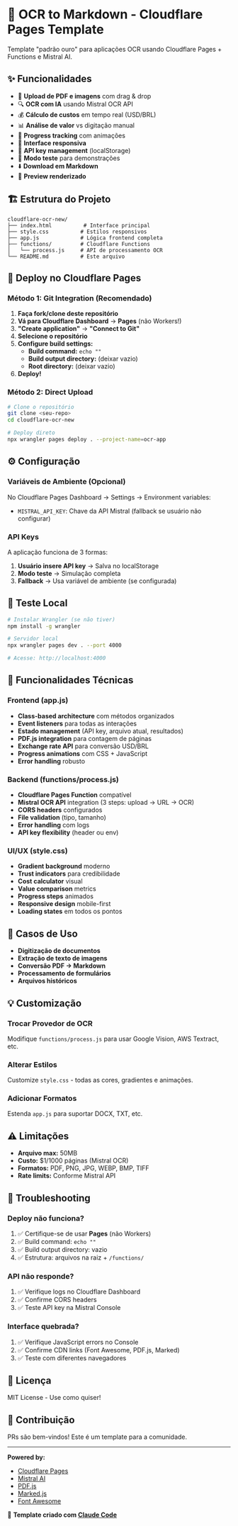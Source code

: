 # 🚀 OCR to Markdown - Cloudflare Pages Template

Template "padrão ouro" para aplicações OCR usando Cloudflare Pages + Functions e Mistral AI.

## ✨ Funcionalidades

- 📄 **Upload de PDF e imagens** com drag & drop
- 🔍 **OCR com IA** usando Mistral OCR API
- 💰 **Cálculo de custos** em tempo real (USD/BRL)
- 📊 **Análise de valor** vs digitação manual
- 🎯 **Progress tracking** com animações
- 📱 **Interface responsiva**
- 🔐 **API key management** (localStorage)
- 🧪 **Modo teste** para demonstrações
- ⬇️ **Download em Markdown**
- 👀 **Preview renderizado**

## 🏗️ Estrutura do Projeto

```
cloudflare-ocr-new/
├── index.html          # Interface principal
├── style.css          # Estilos responsivos
├── app.js             # Lógica frontend completa
├── functions/         # Cloudflare Functions
│   └── process.js     # API de processamento OCR
└── README.md          # Este arquivo
```

## 🚀 Deploy no Cloudflare Pages

### Método 1: Git Integration (Recomendado)

1. **Faça fork/clone deste repositório**
2. **Vá para Cloudflare Dashboard** → **Pages** (não Workers!)
3. **"Create application"** → **"Connect to Git"**
4. **Selecione o repositório**
5. **Configure build settings:**
   - **Build command:** `echo ""`
   - **Build output directory:** (deixar vazio)
   - **Root directory:** (deixar vazio)
6. **Deploy!**

### Método 2: Direct Upload

```bash
# Clone o repositório
git clone <seu-repo>
cd cloudflare-ocr-new

# Deploy direto
npx wrangler pages deploy . --project-name=ocr-app
```

## ⚙️ Configuração

### Variáveis de Ambiente (Opcional)

No Cloudflare Pages Dashboard → Settings → Environment variables:

- `MISTRAL_API_KEY`: Chave da API Mistral (fallback se usuário não configurar)

### API Keys

A aplicação funciona de 3 formas:

1. **Usuário insere API key** → Salva no localStorage
2. **Modo teste** → Simulação completa
3. **Fallback** → Usa variável de ambiente (se configurada)

## 🧪 Teste Local

```bash
# Instalar Wrangler (se não tiver)
npm install -g wrangler

# Servidor local
npx wrangler pages dev . --port 4000

# Acesse: http://localhost:4000
```

## 📱 Funcionalidades Técnicas

### Frontend (app.js)
- **Class-based architecture** com métodos organizados
- **Event listeners** para todas as interações
- **Estado management** (API key, arquivo atual, resultados)
- **PDF.js integration** para contagem de páginas
- **Exchange rate API** para conversão USD/BRL
- **Progress animations** com CSS + JavaScript
- **Error handling** robusto

### Backend (functions/process.js)
- **Cloudflare Pages Function** compatível
- **Mistral OCR API** integration (3 steps: upload → URL → OCR)
- **CORS headers** configurados
- **File validation** (tipo, tamanho)
- **Error handling** com logs
- **API key flexibility** (header ou env)

### UI/UX (style.css)
- **Gradient background** moderno
- **Trust indicators** para credibilidade
- **Cost calculator** visual
- **Value comparison** metrics
- **Progress steps** animados
- **Responsive design** mobile-first
- **Loading states** em todos os pontos

## 🎯 Casos de Uso

- **Digitização de documentos**
- **Extração de texto de imagens**
- **Conversão PDF → Markdown**
- **Processamento de formulários**
- **Arquivos históricos**

## 💡 Customização

### Trocar Provedor de OCR
Modifique `functions/process.js` para usar Google Vision, AWS Textract, etc.

### Alterar Estilos
Customize `style.css` - todas as cores, gradientes e animações.

### Adicionar Formatos
Estenda `app.js` para suportar DOCX, TXT, etc.

## ⚠️ Limitações

- **Arquivo max:** 50MB
- **Custo:** $1/1000 páginas (Mistral OCR)
- **Formatos:** PDF, PNG, JPG, WEBP, BMP, TIFF
- **Rate limits:** Conforme Mistral API

## 🔧 Troubleshooting

### Deploy não funciona?
1. ✅ Certifique-se de usar **Pages** (não Workers)
2. ✅ Build command: `echo ""`
3. ✅ Build output directory: vazio
4. ✅ Estrutura: arquivos na raiz + `/functions/`

### API não responde?
1. ✅ Verifique logs no Cloudflare Dashboard
2. ✅ Confirme CORS headers
3. ✅ Teste API key na Mistral Console

### Interface quebrada?
1. ✅ Verifique JavaScript errors no Console
2. ✅ Confirme CDN links (Font Awesome, PDF.js, Marked)
3. ✅ Teste com diferentes navegadores

## 📄 Licença

MIT License - Use como quiser!

## 🤝 Contribuição

PRs são bem-vindos! Este é um template para a comunidade.

---

**Powered by:**
- [Cloudflare Pages](https://pages.cloudflare.com/)
- [Mistral AI](https://mistral.ai/)
- [PDF.js](https://mozilla.github.io/pdf.js/)
- [Marked.js](https://marked.js.org/)
- [Font Awesome](https://fontawesome.com/)

🎉 **Template criado com [Claude Code](https://claude.ai/code)**